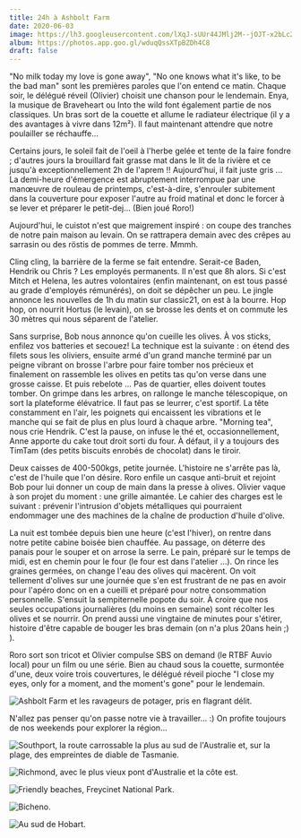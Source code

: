```yaml
---
title: 24h à Ashbolt Farm
date: 2020-06-03
image: https://lh3.googleusercontent.com/lXqJ-sUUr44JMlj2M--jOJT-x2bLc2DLNlDzL4bI_HbHvBjGFVQnd60EFfpharVehc23nAGlvsNeI_3oEPZzBXKDeF7I3o8Zhc-JHCXg11bGK4iMYw_gJmEk3Ib_um9PdD8dPg-eeEw
album: https://photos.app.goo.gl/wduqQssXTpBZDh4C8
draft: false
---
```


"No milk today my love is gone away",
"No one knows what it's like, to be the bad man" 
sont les premières paroles que l'on entend ce matin. Chaque soir, le délégué réveil (Olivier) choisit une chanson pour le lendemain. Enya, la musique de Braveheart ou Into the wild font également partie de nos classiques. Un bras sort de la couette et allume le radiateur électrique (il y a des avantages à vivre dans 12m²). Il faut maintenant attendre que notre poulailler se réchauffe...

Certains jours, le soleil fait de l'oeil à l'herbe gelée et tente de la faire fondre ; d'autres jours la brouillard fait grasse mat dans le lit de la rivière et ce jusqu'à exceptionnellement 2h de l'aprem !! Aujourd'hui, il fait juste gris ... La demi-heure d'émergence est abruptement interrompue par une manœuvre de rouleau de printemps, c'est-à-dire, s'enrouler subitement dans la couverture pour exposer l'autre au froid matinal et donc le forcer à se lever et préparer le petit-dej... (Bien joué Roro!)

Aujourd'hui, le cuistot n'est que maigrement inspiré : on coupe des tranches de notre pain maison au levain. On se rattrapera demain avec des crêpes au sarrasin ou des röstis de pommes de terre. Mmmh. 

Cling cling, la barrière de la ferme se fait entendre. Serait-ce Baden, Hendrik ou Chris ? Les employés permanents. Il n'est que 8h alors. Si c'est Mitch et Helena, les autres volontaires (enfin maintenant, on est tous passé au grade d'employés rémunérés), on doit se dépêcher un peu. Le jingle annonce les nouvelles de 1h du matin sur classic21, on est à la bourre. Hop hop, on nourrit Hortus (le levain), on se brosse les dents et on commute les 30 mètres qui nous séparent de l'atelier.

Sans surprise, Bob nous annonce qu'on cueille les olives. À vos sticks, enfilez vos batteries et secouez! La technique est la suivante : on étend des filets sous les oliviers, ensuite armé d'un grand manche terminé par un peigne vibrant on brosse l'arbre pour faire tomber nos précieux et finalement on rassemble les olives en petits tas qu'on verse dans une grosse caisse. Et puis rebelote ... Pas de quartier, elles doivent toutes tomber. On grimpe dans les arbres, on rallonge le manche télescopique, on sort la plateforme élévatrice. Il faut pas se leurrer, c'est sportif. La tête constamment en l'air, les poignets qui encaissent les vibrations et le manche qui se fait de plus en plus lourd à chaque arbre. "Morning tea", nous crie Hendrik. C'est la pause, on infuse le thé et, occasionnellement, Anne apporte du cake tout droit sorti du four. À défaut, il y a toujours des TimTam (des petits biscuits enrobés de chocolat) dans le tiroir.

Deux caisses de 400-500kgs, petite journée. L'histoire ne s'arrête pas là, c'est de l'huile que l'on désire. Roro enfile un casque anti-bruit et rejoint Bob pour lui donner un coup de main dans la presse à olives. Olivier vaque à son projet du moment : une grille aimantée. Le cahier des charges est le suivant : prévenir l'intrusion d'objets métalliques qui pourraient endommager une des machines de la chaîne de production d'huile d'olive. 

La nuit est tombée depuis bien une heure (c'est l'hiver), on rentre dans notre petite cabine boisée bien chauffée. Au passage, on déterre des panais pour le souper et on arrose la serre. Le pain, préparé sur le temps de midi, est en chemin pour le four (le four est dans l'atelier ...). On rince les graines germées, on change l'eau des olives qui macèrent. On voit tellement d'olives sur une journée que s'en est frustrant de ne pas en avoir pour l'apéro donc on en a cueilli et préparé pour notre consommation personnelle. S'ensuit la sempiternelle popote du soir. À croire que nos seules occupations journalières (du moins en semaine) sont récolter les olives et se nourrir. On prend aussi une vingtaine de minutes pour s'étirer, histoire d'être capable de bouger les bras demain (on n'a plus 20ans hein ;) ).

Roro sort son tricot et Olivier compulse SBS on demand (le RTBF Auvio local) pour un film ou une série. Bien au chaud sous la couette, surmontée d'une, deux voire trois couvertures, le délégué réveil pioche "I close my eyes, only for a moment, and the moment's gone" pour le lendemain.

![Ashbolt Farm et les ravageurs de potager, pris en flagrant délit.](https://lh3.googleusercontent.com/8CSTCVNwnE1-ADfv2R73jJBb79FhepjZVoJFvV0lkiQYOMqm39kTizvv727QkDqLVL3dX8ySEx4YUTuIQZ3KJSniGJg-_oHjv5L9kq7V2MjFSs3x-lp7KMTLzH1NSTQynWYwvQiagGA)

N'allez pas penser qu'on passe notre vie à travailler... :) On profite toujours de nos weekends pour explorer la région...

![Southport, la route carrossable la plus au sud de l'Australie et, sur la plage, des empreintes de diable de Tasmanie.](https://lh3.googleusercontent.com/haItxnfdM5_hafYiZcqLOBIFkfqxWJufLmLtgsUW9RA6tcb3MGWRIzPV1g3PxI4GI8ozMCwUT5gYdxVifLZKMY27GJd7sjn-R_ceXIRKKBA9HY26rcMMsVkF01qg1fUWXDhS6_45IwY)

![Richmond, avec le plus vieux pont d'Australie et la côte est.](https://lh3.googleusercontent.com/FC0LsGFbO_MRJqe8-BefQMn-RBt_ss76JY3kPMt-eXLIN73t6S1fXujoIM_Izogs2XZTRZ-W2338YMBg_svbL4s_-zhJ-JhvOjcTLawrU6a--nl-gwwgRgFmvCAXb42ESPm_0WChtuM)

![Friendly beaches, Freycinet National Park.](https://lh3.googleusercontent.com/OKr8_44TfBtHxV89XaDo8CwgPQrc1NYVcSDyhGq9o_mm7rS5FqpIH8nZtuWX2ilGBG7ci7PB3ESqEyKVeZWjpUaY678MJok7WFaNpq2PqH9Gk9SIFphr4eW3g0v6mHkNgMZGVqzNmvw)

![Bicheno.](https://lh3.googleusercontent.com/5unb67CvVVDWWxZJE8NyDtwNzeaeM34dahnKdi_e8C0A8qDDYpGBlSaCu2QJj9Dm6HA_eHnB08m_irUgUqau12PoMia67Y4k6POX8HFNuBYt7trIX6gN6n_-x4PST4b9ipg6hJv78uw)

![Au sud de Hobart.](https://lh3.googleusercontent.com/HY5rTe9P_wH-che6fZIwsPlQvE3ujWMB-AB7gytKvMsyC5qF7EwfUaMipo6Psxysk9LwRlgPrjQnizoNQq9uqG9LFPYjc5j5Pg1lMu2PxPEx8Jd_yxjYIeogUGVCZS63kQVzjwDrtg0)
